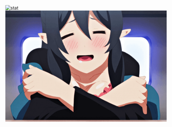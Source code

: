 ![stat](https://github-readme-stats.vercel.app/api?username=TheHellCat0&show_icons=true&custom_title=TheHellCat0%20GitHub%20Stat&bg_color=6d8300&title_color=ff7766&icon_color=830000&text_color=830074)
![tio](https://github.com/TheHellCat0/TheHellCat0/blob/master/RES%C4%B0M-G%C4%B0F/dc9afeaa-5dc9-4c85-89e3-389e9ec7d0a6.gif) 
